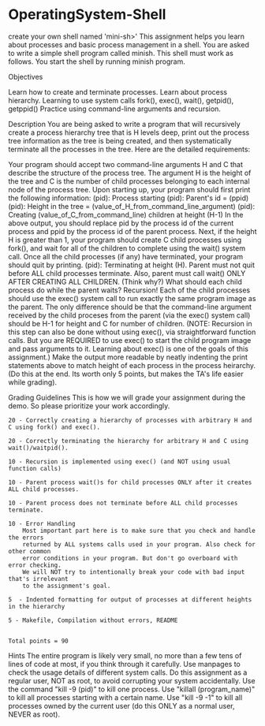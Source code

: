 # OperatingSystem-Shell
 create your own shell named 'mini-sh>'
This assignment helps you learn about processes and basic process management in a shell. You are asked to write a simple shell program called minish. This shell must work as follows. You start the shell by running minish program. 

Objectives

Learn how to create and terminate processes.
Learn about process hierarchy.
Learning to use system calls fork(), exec(), wait(), getpid(), getppid()
Practice using command-line arguments and recursion.

Description
You are being asked to write a program that will recursively create a process hierarchy tree that is H levels deep, print out the process tree information as the tree is being created, and then systematically terminate all the processes in the tree. Here are the detailed requirements:

Your program should accept two command-line arguments H and C that describe the structure of the process tree. The argument H is the height of the tree and C is the number of child processes belonging to each internal node of the process tree.
Upon starting up, your program should first print the following information:
		(pid): Process starting
		(pid): Parent's id = (ppid)
		(pid): Height in the tree = (value_of_H_from_command_line_argument)
		(pid): Creating (value_of_C_from_command_line) children at height (H-1)
In the above output, you should replace pid by the process id of the current process and ppid by the process id of the parent process.
Next, if the height H is greater than 1, your program should create C child processes using fork(), and wait for all of the children to complete using the wait() system call.
Once all the child processes (if any) have terminated, your program should quit by printing.
		(pid): Terminating at height (H).
Parent must not quit before ALL child processes terminate. 
Also, parent must call wait() ONLY AFTER CREATING ALL CHILDREN. (Think why?)
What should each child process do while the parent waits? Recursion! Each of the child processes should use the exec() system call to run exactly the same program image as the parent. The only difference should be that the command-line argument received by the child proceses from the parent (via the exec() system call) should be H-1 for height and C for number of children. 
(NOTE: Recursion in this step can also be done without using exec(), via straightforward function calls. But you are REQUIRED to use exec() to start the child program image and pass arguments to it. Learning about exec() is one of the goals of this assignment.)
Make the output more readable by neatly indenting the print statements above to match height of each process in the process heirarchy. (Do this at the end. Its worth only 5 points, but makes the TA's life easier while grading).

Grading Guidelines
	This is how we will grade your assignment during the demo. So please prioritize your work accordingly.

	20 - Correctly creating a hierarchy of processes with arbitrary H and C using fork() and exec().

	20 - Correctly terminating the hierarchy for arbitrary H and C using wait()/waitpid().

	10 - Recursion is implemented using exec() (and NOT using usual function calls)

	10 - Parent process wait()s for child processes ONLY after it creates ALL child processes.

	10 - Parent process does not terminate before ALL child processes terminate.

	10 - Error Handling
		Most important part here is to make sure that you check and handle the errors 
		returned by ALL systems calls used in your program. Also check for other common 
		error conditions in your program. But don't go overboard with error checking. 
		We will NOT try to intentionally break your code with bad input that's irrelevant 
		to the assignment's goal.

	5  - Indented formatting for output of processes at different heights in the hierarchy

	5 - Makefile, Compilation without errors, README 


	Total points = 90

Hints
The entire program is likely very small, no more than a few tens of lines of code at most, if you think through it carefully.
Use manpages to check the usage details of different system calls.
Do this assignment as a regular user, NOT as root, to avoid corrupting your system accidentally.
Use the command "kill -9 (pid)" to kill one process. Use "killall (program_name)" to kill all processes starting with a certain name. Use "kill -9 -1" to kill all processes owned by the current user (do this ONLY as a normal user, NEVER as root).
